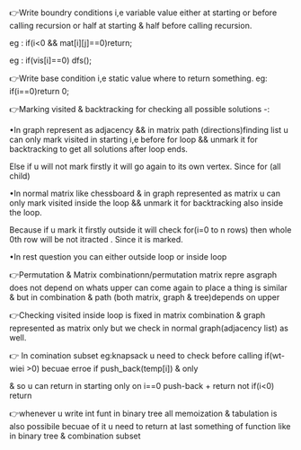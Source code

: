 👉Write boundry conditions i,e variable value either at starting or before calling recursion or half at starting & half before calling recursion. 

eg : if(i<0 && mat[i][j]==0)return;   

eg : if(vis[i]==0) dfs();

👉Write base condition i,e static value where to return something. eg: if(i==0)return 0;

👉Marking visited & backtracking for checking all possible solutions -:

  •In graph represent as adjacency && in matrix path (directions)finding list u can only mark visited in starting i,e before for loop && unmark it for backtracking to get all solutions after loop ends.
  
  Else if u will not mark firstly it will go again to its own vertex. Since for (all child)

  •In normal matrix like chessboard & in graph represented as matrix u can only mark visited inside the loop && unmark it for backtracking also inside the loop.
  
  Because if u mark it firstly outside it will check  for(i=0 to n rows) then whole 0th row will be not itracted . Since it is marked.
      
  •In rest question you can either outside loop or inside loop


👉Permutation & Matrix combinationn/permutation matrix repre asgraph does not depend on whats upper can come again  to place a thing is similar & 
but in combination & path (both matrix, graph & tree)depends on upper

👉Checking visited inside loop is fixed in matrix combination & graph represented as matrix only but we check in normal graph(adjacency list) as well. 


👉 In comination subset eg:knapsack u need to check before calling if(wt-wiei >0) becuae erroe if push_back(temp[i]) & only 

& so u can  return in starting only on i==0 push-back + return  not if(i<0) return

👉whenever u write int funt in binary tree all memoization & tabulation is also possibile becuae of it u need to return at last something of function like in binary tree & combination subset

